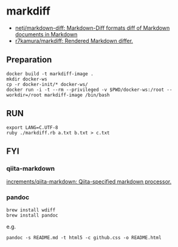 # markdiff

* [netj/markdown\-diff: Markdown\-Diff formats diff of Markdown documents in Markdown]( https://github.com/netj/markdown-diff )
* [r7kamura/markdiff: Rendered Markdown differ\.]( https://github.com/r7kamura/markdiff/ )

## Preparation
```
docker build -t markdiff-image .
mkdir docker-ws
cp -r docker-init/* docker-ws/
docker run -i -t --rm --privileged -v $PWD/docker-ws:/root --workdir=/root markdiff-image /bin/bash
```

## RUN
```
export LANG=C.UTF-8
ruby ./markdiff.rb a.txt b.txt > c.txt
```

## FYI
### qiita-markdown
[increments/qiita\-markdown: Qiita\-specified markdown processor\.]( https://github.com/increments/qiita-markdown )

### pandoc
```
brew install wdiff
brew install pandoc
```

e.g.
```
pandoc -s README.md -t html5 -c github.css -o README.html
```
